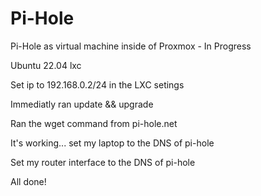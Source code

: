 # Pi-Hole

Pi-Hole as virtual machine inside of Proxmox - In Progress

Ubuntu 22.04 lxc

Set ip to 192.168.0.2/24 in the LXC setings

Immediatly ran update && upgrade

Ran the wget command from pi-hole.net

It's working... set my laptop to the DNS of pi-hole

Set my router interface to the DNS of pi-hole 

All done!
